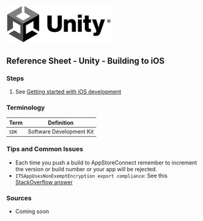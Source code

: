 

<img width="275" src="../assets/img/logos/logo-unity-b-w.png">

## Reference Sheet - Unity - Building to iOS



### Steps

1. See [Getting started with iOS development](https://docs.unity3d.com/Manual/iphone-GettingStarted.html)



### Terminology

Term | Definition
--- | ---
`SDK` | Software Development Kit



### Tips and Common Issues

* Each time you push a build to AppStoreConnect remember to increment the version or build number or your app will be rejected. 
* `ITSAppUsesNonExemptEncryption export compliance`: See this [StackOverflow answer](https://stackoverflow.com/a/35895077/441878)


### Sources

* Coming soon
